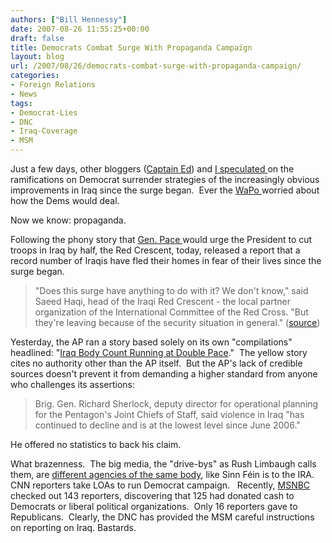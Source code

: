 ```yaml
---
authors: ["Bill Hennessy"]
date: 2007-08-26 11:55:25+00:00
draft: false
title: Democrats Combat Surge With Propaganda Campaign
layout: blog
url: /2007/08/26/democrats-combat-surge-with-propaganda-campaign/
categories:
- Foreign Relations
- News
tags:
- Democrat-Lies
- DNC
- Iraq-Coverage
- MSM
---
```


Just a few days, other bloggers ([Captain Ed](https://www.captainsquartersblog.com/mt/archives/012095.php)) and [I speculated ](https://hennessysview.com/?p=8162)on the ramifications on Democrat surrender strategies of the increasingly obvious improvements in Iraq since the surge began.  Ever the [WaPo ](https://www.washingtonpost.com/wp-dyn/content/article/2007/08/21/AR2007082102025_pf.html)worried about how the Dems would deal.

Now we know: propaganda.

Following the phony story that [Gen. Pace ](https://hennessysview.com/?p=8167)would urge the President to cut troops in Iraq by half, the Red Crescent, today, released a report that a record number of Iraqis have fled their homes in fear of their lives since the surge began.


> "Does this surge have anything to do with it? We don't know," said Saeed Haqi, head of the Iraqi Red Crescent - the local partner organization of the International Committee of the Red Cross. "But they're leaving because of the security situation in general." ([source](https://apnews.myway.com/article/20070826/D8R8LDBG0.html))


Yesterday, the AP ran a story based solely on its own "compilations" headlined: "[Iraq Body Count Running at Double Pace](https://apnews.myway.com/article/20070826/D8R8HPD80.html)."  The yellow story cites no authority other than the AP itself.  But the AP's lack of credible sources doesn't prevent it from demanding a higher standard from anyone who challenges its assertions:


> Brig. Gen. Richard Sherlock, deputy director for operational planning for the Pentagon's Joint Chiefs of Staff, said violence in Iraq "has continued to decline and is at the lowest level since June 2006."

He offered no statistics to back his claim.


What brazenness.  The big media, the "drive-bys" as Rush Limbaugh calls them, are [different agencies of the same body](https://copiousdissent.blogspot.com/2007/08/msm-democrat-party-revel-in-american.html), like Sinn Féin is to the IRA.  CNN reporters take LOAs to run Democrat campaign.   Recently, [MSNBC ](https://www.msnbc.msn.com/id/19113485/)checked out 143 reporters, discovering that 125 had donated cash to Democrats or liberal political organizations.  Only 16 reporters gave to Republicans.  Clearly, the DNC has provided the MSM careful instructions on reporting on Iraq. Bastards.
